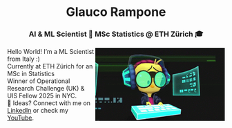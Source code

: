 <h1 align="center">Glauco Rampone</h1>
<h3 align="center">AI & ML Scientist 🤖 MSc Statistics @ ETH Zürich 🎓</h3>
<img align="right" src="hackerman.gif" width="300"/>

<ul style="list-style-type: none; margin: 0; padding: 0;">
      <li>Hello World! I’m a ML Scientist from Italy :)</li>
      <li>Currently at ETH Zürich for an MSc in Statistics</li>
      <li>Winner of Operational Research Challenge (UK) & UIS Fellow 2025 in NYC.</li>
      <li>💭 Ideas? Connect with me on <a href="https://www.linkedin.com/in/glauco-rampone/" target="_blank">LinkedIn</a> or check my <a href="https://www.youtube.com/@GlaucoRampone" target="_blank">YouTube</a>.</li>
</ul>
